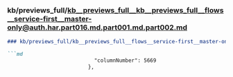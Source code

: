 ### kb/previews_full/kb__previews_full__kb__previews_full__flows__service-first__master-only@auth.har.part016.md.part001.md.part002.md

```md
### kb/previews_full/kb__previews_full__flows__service-first__master-only@auth.har.part016.md.part001.md (part 002)

```md
                            "columnNumber": 5669
                          },
               
```

```

```
